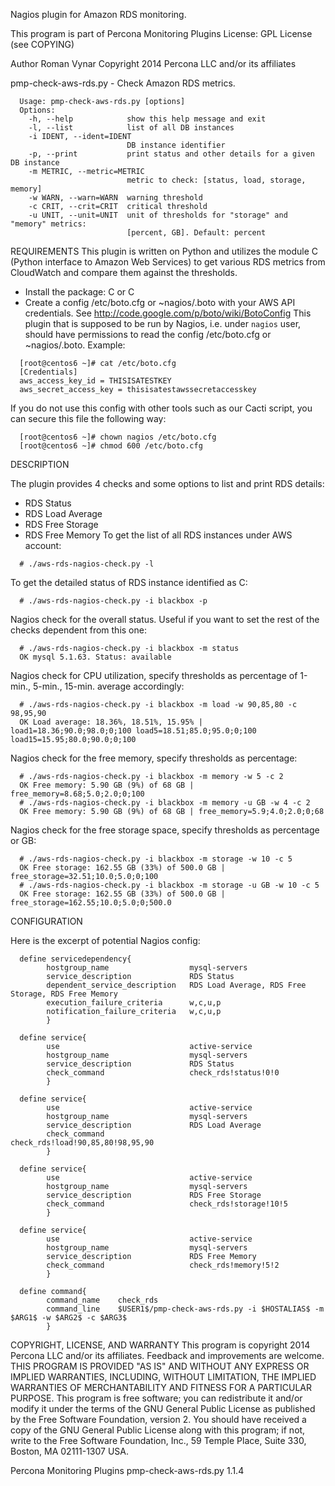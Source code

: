 Nagios plugin for Amazon RDS monitoring.

This program is part of Percona Monitoring Plugins
License: GPL License (see COPYING)

Author Roman Vynar
Copyright 2014 Percona LLC and/or its affiliates


pmp-check-aws-rds.py - Check Amazon RDS metrics.



```
  Usage: pmp-check-aws-rds.py [options]
  Options:
    -h, --help            show this help message and exit
    -l, --list            list of all DB instances
    -i IDENT, --ident=IDENT
                          DB instance identifier
    -p, --print           print status and other details for a given DB instance
    -m METRIC, --metric=METRIC
                          metric to check: [status, load, storage, memory]
    -w WARN, --warn=WARN  warning threshold
    -c CRIT, --crit=CRIT  critical threshold
    -u UNIT, --unit=UNIT  unit of thresholds for "storage" and "memory" metrics:
                          [percent, GB]. Default: percent
```
REQUIREMENTS 
This plugin is written on Python and utilizes the module C<boto> (Python interface
to Amazon Web Services) to get various RDS metrics from CloudWatch and compare
them against the thresholds.
* Install the package: C<yum install python-boto> or C<apt-get install python-boto>
* Create a config /etc/boto.cfg or ~nagios/.boto with your AWS API credentials.
  See http://code.google.com/p/boto/wiki/BotoConfig
This plugin that is supposed to be run by Nagios, i.e. under ``nagios`` user,
should have permissions to read the config /etc/boto.cfg or ~nagios/.boto.
Example:
```
  [root@centos6 ~]# cat /etc/boto.cfg
  [Credentials]
  aws_access_key_id = THISISATESTKEY
  aws_secret_access_key = thisisatestawssecretaccesskey
```
If you do not use this config with other tools such as our Cacti script,
you can secure this file the following way:
```
  [root@centos6 ~]# chown nagios /etc/boto.cfg
  [root@centos6 ~]# chmod 600 /etc/boto.cfg
```
DESCRIPTION

The plugin provides 4 checks and some options to list and print RDS details:
* RDS Status
* RDS Load Average
* RDS Free Storage
* RDS Free Memory
To get the list of all RDS instances under AWS account:
```
  # ./aws-rds-nagios-check.py -l
```
To get the detailed status of RDS instance identified as C<blackbox>: 
```
  # ./aws-rds-nagios-check.py -i blackbox -p
```
Nagios check for the overall status. Useful if you want to set the rest
of the checks dependent from this one:
```
  # ./aws-rds-nagios-check.py -i blackbox -m status
  OK mysql 5.1.63. Status: available
```
Nagios check for CPU utilization, specify thresholds as percentage of
1-min., 5-min., 15-min. average accordingly: 
```
  # ./aws-rds-nagios-check.py -i blackbox -m load -w 90,85,80 -c 98,95,90
  OK Load average: 18.36%, 18.51%, 15.95% | load1=18.36;90.0;98.0;0;100 load5=18.51;85.0;95.0;0;100 load15=15.95;80.0;90.0;0;100
```
Nagios check for the free memory, specify thresholds as percentage:
```
  # ./aws-rds-nagios-check.py -i blackbox -m memory -w 5 -c 2
  OK Free memory: 5.90 GB (9%) of 68 GB | free_memory=8.68;5.0;2.0;0;100
  # ./aws-rds-nagios-check.py -i blackbox -m memory -u GB -w 4 -c 2
  OK Free memory: 5.90 GB (9%) of 68 GB | free_memory=5.9;4.0;2.0;0;68
```
Nagios check for the free storage space, specify thresholds as percentage or GB: 
```
  # ./aws-rds-nagios-check.py -i blackbox -m storage -w 10 -c 5
  OK Free storage: 162.55 GB (33%) of 500.0 GB | free_storage=32.51;10.0;5.0;0;100
  # ./aws-rds-nagios-check.py -i blackbox -m storage -u GB -w 10 -c 5
  OK Free storage: 162.55 GB (33%) of 500.0 GB | free_storage=162.55;10.0;5.0;0;500.0
```
CONFIGURATION

Here is the excerpt of potential Nagios config:
```
  define servicedependency{
        hostgroup_name                  mysql-servers
        service_description             RDS Status
        dependent_service_description   RDS Load Average, RDS Free Storage, RDS Free Memory 
        execution_failure_criteria      w,c,u,p
        notification_failure_criteria   w,c,u,p
        }
  
  define service{
        use                             active-service
        hostgroup_name                  mysql-servers
        service_description             RDS Status
        check_command                   check_rds!status!0!0
        }
       
  define service{
        use                             active-service
        hostgroup_name                  mysql-servers
        service_description             RDS Load Average
        check_command                   check_rds!load!90,85,80!98,95,90
        }
  
  define service{
        use                             active-service
        hostgroup_name                  mysql-servers
        service_description             RDS Free Storage
        check_command                   check_rds!storage!10!5
        }
  
  define service{
        use                             active-service
        hostgroup_name                  mysql-servers
        service_description             RDS Free Memory
        check_command                   check_rds!memory!5!2
        }
  
  define command{
        command_name    check_rds
        command_line    $USER1$/pmp-check-aws-rds.py -i $HOSTALIAS$ -m $ARG1$ -w $ARG2$ -c $ARG3$
        }
```
COPYRIGHT, LICENSE, AND WARRANTY
This program is copyright 2014 Percona LLC and/or its affiliates.
Feedback and improvements are welcome.
THIS PROGRAM IS PROVIDED "AS IS" AND WITHOUT ANY EXPRESS OR IMPLIED
WARRANTIES, INCLUDING, WITHOUT LIMITATION, THE IMPLIED WARRANTIES OF
MERCHANTABILITY AND FITNESS FOR A PARTICULAR PURPOSE.
This program is free software; you can redistribute it and/or modify it under
the terms of the GNU General Public License as published by the Free Software
Foundation, version 2.  You should have received a copy of the GNU General
Public License along with this program; if not, write to the Free Software
Foundation, Inc., 59 Temple Place, Suite 330, Boston, MA  02111-1307  USA.

Percona Monitoring Plugins pmp-check-aws-rds.py 1.1.4
